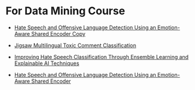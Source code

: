 # For Data Mining Course

- [Hate Speech and Offensive Language Detection Using an Emotion-Aware Shared Encoder Copy](https://www.smartquantai.com/scholar/1250646xs.html?fbclid=IwY2xjawGtn55leHRuA2FlbQIxMAABHVtYGHKVEKnGqSfkm6epYmB12exuZp0UjLUykNbDq0FfZHpCtPfQphPhqA_aem_9YT0d7ed1cvE-O9JtHYahw)

- [Jigsaw Multilingual Toxic Comment Classification](https://www.kaggle.com/c/jigsaw-multilingual-toxic-comment-classification/data?fbclid=IwY2xjawGtn6RleHRuA2FlbQIxMAABHV9NwqYBR01z3pt_W37hCtt8mflEBWXdnWeDIgY1mUscdo4btRCfJ0zbPQ_aem_kCAxx9PvSyjpceONWlJRiA)

- [Improving Hate Speech Classification Through Ensemble Learning and Explainable AI Techniques](https://link.springer.com/article/10.1007/s13369-024-09540-2?fbclid=IwY2xjawGtn6ZleHRuA2FlbQIxMAABHfgLuHqrUY_n-EfY41h6tiMFL31VNvrbICVkZ0KlwB-Z8IfDIFl0Snfkkg_aem_VhLIPDsnToyvkxlASYEMPg)

- [Hate Speech and Offensive Language Detection Using an Emotion-Aware Shared Encoder](https://ieeexplore.ieee.org/abstract/document/10279690?fbclid=IwY2xjawGtn79leHRuA2FlbQIxMAABHZgusO3KsmU_hp54-KKF5DBN1jUPOPH47cw4nHtABByRVagguCYnp9uPag_aem_bF4y0jsxrRcHuK8CXGoR3w)
